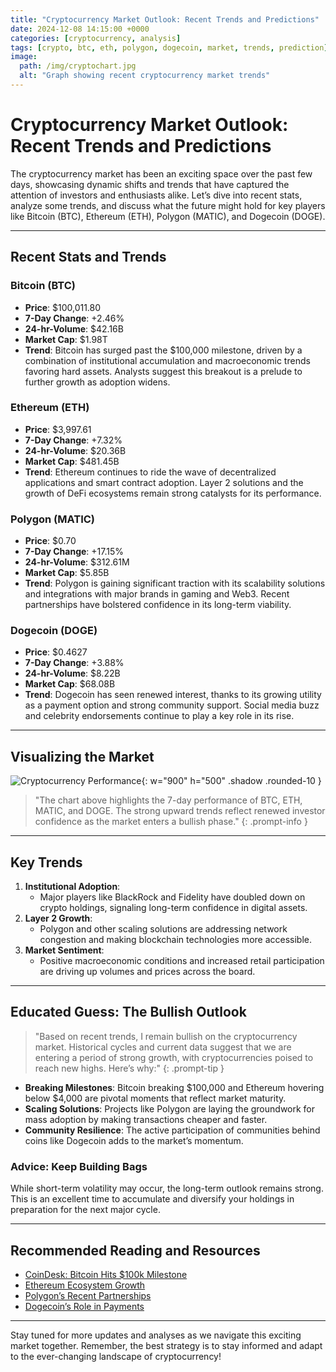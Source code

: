 ```yaml
---
title: "Cryptocurrency Market Outlook: Recent Trends and Predictions"
date: 2024-12-08 14:15:00 +0000
categories: [cryptocurrency, analysis]
tags: [crypto, btc, eth, polygon, dogecoin, market, trends, prediction]
image:
  path: /img/cryptochart.jpg
  alt: "Graph showing recent cryptocurrency market trends"
---
```


# Cryptocurrency Market Outlook: Recent Trends and Predictions

The cryptocurrency market has been an exciting space over the past few days, showcasing dynamic shifts and trends that have captured the attention of investors and enthusiasts alike. Let’s dive into recent stats, analyze some trends, and discuss what the future might hold for key players like Bitcoin (BTC), Ethereum (ETH), Polygon (MATIC), and Dogecoin (DOGE).

---

## Recent Stats and Trends

### Bitcoin (BTC)
- **Price**: $100,011.80
- **7-Day Change**: +2.46%
- **24-hr-Volume**: $42.16B
- **Market Cap**: $1.98T
- **Trend**: Bitcoin has surged past the $100,000 milestone, driven by a combination of institutional accumulation and macroeconomic trends favoring hard assets. Analysts suggest this breakout is a prelude to further growth as adoption widens.

### Ethereum (ETH)
- **Price**: $3,997.61
- **7-Day Change**: +7.32%
- **24-hr-Volume**: $20.36B
- **Market Cap**: $481.45B
- **Trend**: Ethereum continues to ride the wave of decentralized applications and smart contract adoption. Layer 2 solutions and the growth of DeFi ecosystems remain strong catalysts for its performance.

### Polygon (MATIC)
- **Price**: $0.70
- **7-Day Change**: +17.15%
- **24-hr-Volume**: $312.61M
- **Market Cap**: $5.85B
- **Trend**: Polygon is gaining significant traction with its scalability solutions and integrations with major brands in gaming and Web3. Recent partnerships have bolstered confidence in its long-term viability.

### Dogecoin (DOGE)
- **Price**: $0.4627
- **7-Day Change**: +3.88%
- **24-hr-Volume**: $8.22B
- **Market Cap**: $68.08B
- **Trend**: Dogecoin has seen renewed interest, thanks to its growing utility as a payment option and strong community support. Social media buzz and celebrity endorsements continue to play a key role in its rise.

---

## Visualizing the Market

![Cryptocurrency Performance](/img/figure_1.png){: w="900" h="500" .shadow .rounded-10 }

> "The chart above highlights the 7-day performance of BTC, ETH, MATIC, and DOGE. The strong upward trends reflect renewed investor confidence as the market enters a bullish phase."
{: .prompt-info }

---

## Key Trends

1. **Institutional Adoption**:
   - Major players like BlackRock and Fidelity have doubled down on crypto holdings, signaling long-term confidence in digital assets.
2. **Layer 2 Growth**:
   - Polygon and other scaling solutions are addressing network congestion and making blockchain technologies more accessible.
3. **Market Sentiment**:
   - Positive macroeconomic conditions and increased retail participation are driving up volumes and prices across the board.

---

## Educated Guess: The Bullish Outlook


> "Based on recent trends, I remain bullish on the cryptocurrency market. Historical cycles and current data suggest that we are entering a period of strong growth, with cryptocurrencies poised to reach new highs. Here’s why:"
{: .prompt-tip }
- **Breaking Milestones**: Bitcoin breaking $100,000 and Ethereum hovering below $4,000 are pivotal moments that reflect market maturity.
- **Scaling Solutions**: Projects like Polygon are laying the groundwork for mass adoption by making transactions cheaper and faster.
- **Community Resilience**: The active participation of communities behind coins like Dogecoin adds to the market’s momentum.

### Advice: Keep Building Bags
While short-term volatility may occur, the long-term outlook remains strong. This is an excellent time to accumulate and diversify your holdings in preparation for the next major cycle.

---

## Recommended Reading and Resources

- [CoinDesk: Bitcoin Hits $100k Milestone](https://www.coindesk.com)
- [Ethereum Ecosystem Growth](https://ethereum.org/en/)
- [Polygon’s Recent Partnerships](https://polygon.technology/blog)
- [Dogecoin’s Role in Payments](https://dogecoin.com/)

---

Stay tuned for more updates and analyses as we navigate this exciting market together. Remember, the best strategy is to stay informed and adapt to the ever-changing landscape of cryptocurrency!

